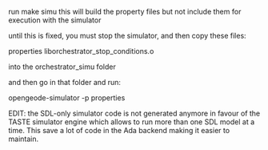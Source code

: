 run make simu
this will build the property files but not include them for execution with the simulator

until this is fixed, you must stop the simulator, and then copy these files:

properties
liborchestrator_stop_conditions.o

into the orchestrator_simu folder

and then go in that folder and run:

opengeode-simulator -p properties

EDIT: the SDL-only simulator code is not generated anymore in favour of the
TASTE simulator engine which allows to run more than one SDL model at a time.
This save a lot of code in the Ada backend making it easier to maintain.


